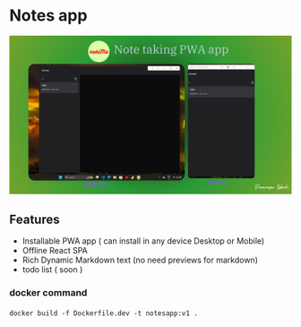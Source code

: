 # Notes app

![screenshot](./screenshots/Note%20taking%20PWA%20app.png)

## Features

- Installable PWA app ( can install in any device Desktop or Mobile)
- Offline React SPA
- Rich Dynamic Markdown text (no need previews for markdown)
- todo list ( soon )

### docker command

`docker build -f Dockerfile.dev -t notesapp:v1 .`
